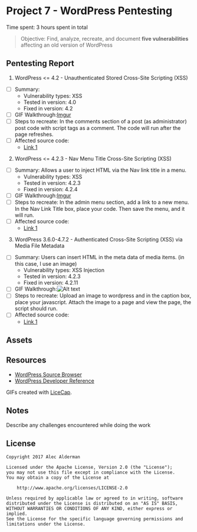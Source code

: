 # Project 7 - WordPress Pentesting

Time spent: 3 hours spent in total

> Objective: Find, analyze, recreate, and document **five vulnerabilities** affecting an old version of WordPress

## Pentesting Report

1. WordPress <= 4.2 - Unauthenticated Stored Cross-Site Scripting (XSS)
  - [ ] Summary: 
    - Vulnerability types: XSS
    - Tested in version: 4.0
    - Fixed in version: 4.2
  - [ ] GIF Walkthrough:[Imgur](https://i.imgur.com/lUkj8sf.gifv)
  - [ ] Steps to recreate: In the comments section of a post (as administrator) post code with script tags as a comment. The code will run after the page refreshes.
  - [ ] Affected source code:
    - [Link 1](https://core.trac.wordpress.org/browser/tags/version/src/source_file.php)
2. WordPress <= 4.2.3 - Nav Menu Title Cross-Site Scripting (XSS)
  - [ ] Summary: Allows a user to inject HTML via the Nav link title in a menu.
    - Vulnerability types: XSS
    - Tested in version: 4.2.3
    - Fixed in version: 4.2.4
  - [ ] GIF Walkthrough:[Imgur](https://i.imgur.com/UNsFUMi.gifv)
  - [ ] Steps to recreate: In the admin menu section, add a link to a new menu. In the Nav Link Title box, place your code. Then save the menu, and it will run.
  - [ ] Affected source code:
    - [Link 1](https://core.trac.wordpress.org/changeset/33541)
3. WordPress 3.6.0-4.7.2 - Authenticated Cross-Site Scripting (XSS) via Media File Metadata
  - [ ] Summary: Users can insert HTML in the meta data of media items. (in this case, I use an image)
    - Vulnerability types: XSS Injection
    - Tested in version: 4.2.3
    - Fixed in version: 4.2.11
  - [ ] GIF Walkthrough:![Alt text](https://i.imgur.com/BNt7dNl.gifv)
  - [ ] Steps to recreate: Upload an image to wordpress and in the caption box, place your javascript. Attach the image to a page and view the page, the script should run.
  - [ ] Affected source code:
    - [Link 1](https://github.com/WordPress/WordPress/commit/28f838ca3ee205b6f39cd2bf23eb4e5f52796bd7)

## Assets


## Resources

- [WordPress Source Browser](https://core.trac.wordpress.org/browser/)
- [WordPress Developer Reference](https://developer.wordpress.org/reference/)

GIFs created with [LiceCap](http://www.cockos.com/licecap/).

## Notes

Describe any challenges encountered while doing the work

## License

    Copyright 2017 Alec Alderman

    Licensed under the Apache License, Version 2.0 (the "License");
    you may not use this file except in compliance with the License.
    You may obtain a copy of the License at

        http://www.apache.org/licenses/LICENSE-2.0

    Unless required by applicable law or agreed to in writing, software
    distributed under the License is distributed on an "AS IS" BASIS,
    WITHOUT WARRANTIES OR CONDITIONS OF ANY KIND, either express or implied.
    See the License for the specific language governing permissions and
    limitations under the License.